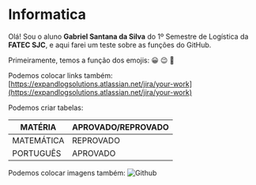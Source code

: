 # Informatica
Olá! Sou o aluno **Gabriel Santana da Silva** do 1º Semestre de Logística da **FATEC SJC**, e aqui farei um teste sobre as funções do GitHub.

Primeiramente, temos a função dos emojis: 	:grinning: 	:wink: 	:thought_balloon:

Podemos colocar links também: [https://expandlogsolutions.atlassian.net/jira/your-work](https://expandlogsolutions.atlassian.net/jira/your-work)

Podemos criar tabelas:

| **MATÉRIA** | **APROVADO/REPROVADO** |
| --- | --- |
| MATEMÁTICA | REPROVADO |
| PORTUGUÊS | APROVADO |

Podemos colocar imagens também:
![Github](https://programadoresbrasil.com.br/wp-content/uploads/2020/04/GitHub-logo-2-imagen.jpg)
